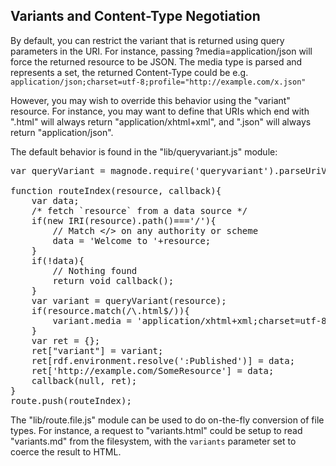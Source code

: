 ## Variants and Content-Type Negotiation

By default, you can restrict the variant that is returned using query parameters in the URI. For instance, passing ?media=application/json will force the returned resource to be JSON. The media type is parsed and represents a set, the returned Content-Type could be e.g. `application/json;charset=utf-8;profile="http://example.com/x.json"`

However, you may wish to override this behavior using the "variant" resource. For instance, you may want to define that URIs which end with ".html" will always return "application/xhtml+xml", and ".json" will always return "application/json".

The default behavior is found in the "lib/queryvariant.js" module:

<pre class="lang-application-ecmascript">
var queryVariant = magnode.require('queryvariant').parseUriVariants;

function routeIndex(resource, callback){
	var data;
	/* fetch `resource` from a data source */
	if(new IRI(resource).path()==='/'){
		// Match &lt;/&gt; on any authority or scheme
		data = 'Welcome to '+resource;
	}
	if(!data){
		// Nothing found
		return void callback();
	}
	var variant = queryVariant(resource);
	if(resource.match(/\.html$/)){
		variant.media = 'application/xhtml+xml;charset=utf-8';
	}
	var ret = {};
	ret["variant"] = variant;
	ret[rdf.environment.resolve(':Published')] = data;
	ret['http://example.com/SomeResource'] = data;
	callback(null, ret);
}
route.push(routeIndex);
</pre>

The "lib/route.file.js" module can be used to do on-the-fly conversion of file types. For instance, a request to "variants.html" could be setup to read "variants.md" from the filesystem, with the `variants` parameter set to coerce the result to HTML.
